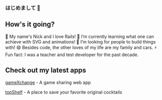 ### はじめまして 👋
## How's it going?

🔭 My name's Nick and I love Rails!
🌱 I’m currently learning what one can achieve with SVG and animations!
👯 I’m looking for people to build things with!
😄 Besides code, the other loves of my life are my family and cars.
⚡ Fun fact: I was a teacher and test developer for the past decade.

## Check out my latest apps

[gameXchange](https://gamexxxchange.herokuapp.com/ "gameXchange") - A game sharing web app

[topShelf](https://top-shelf.herokuapp.com/ "topShelf") - A place to save your favorite original cocktails
